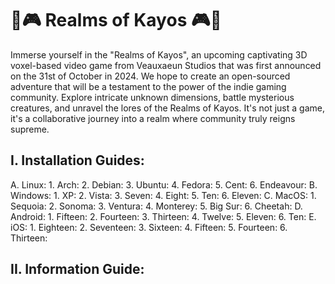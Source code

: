 # 🌌🎮 Realms of Kayos 🎮🌌
Immerse yourself in the "Realms of Kayos", an upcoming captivating 3D voxel-based video game from Veauxaeun Studios that was first announced on the 31st of October in 2024. We hope to create an open-sourced adventure that will be a testament to the power of the indie gaming community. Explore intricate unknown dimensions, battle mysterious creatures, and unravel the lores of the Realms of Kayos. It's not just a game, it's a collaborative journey into a realm where community truly reigns supreme.

## I. Installation Guides:
  A. Linux:
    1. Arch:
    2. Debian:
    3. Ubuntu:
    4. Fedora:
    5. Cent:
    6. Endeavour:
  B. Windows:
    1. XP:
    2. Vista:
    3. Seven:
    4. Eight:
    5. Ten:
    6. Eleven:
  C. MacOS:
    1. Sequoia:
    2. Sonoma:
    3. Ventura:
    4. Monterey:
    5. Big Sur:
    6. Cheetah:
  D. Android:
    1. Fifteen:
    2. Fourteen:
    3. Thirteen:
    4. Twelve:
    5. Eleven:
    6. Ten:
  E. iOS:
    1. Eighteen:
    2. Seventeen:
    3. Sixteen:
    4. Fifteen:
    5. Fourteen:
    6. Thirteen:

## II. Information Guide:
